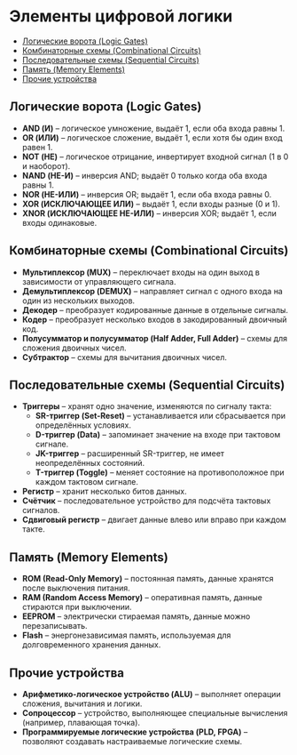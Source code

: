 # Элементы цифровой логики

- [Логические ворота (Logic Gates)](#логические-ворота-logic-gates)
- [Комбинаторные схемы (Combinational Circuits)](#комбинаторные-схемы-combinational-circuits)
- [Последовательные схемы (Sequential Circuits)](#последовательные-схемы-sequential-circuits)
- [Память (Memory Elements)](#память-memory-elements)
- [Прочие устройства](#прочие-устройства)

## Логические ворота (Logic Gates)

- **AND (И)** – логическое умножение, выдаёт 1, если оба входа равны 1.
- **OR (ИЛИ)** – логическое сложение, выдаёт 1, если хотя бы один вход равен 1.
- **NOT (НЕ)** – логическое отрицание, инвертирует входной сигнал (1 в 0 и наоборот).
- **NAND (НЕ-И)** – инверсия AND; выдаёт 0 только когда оба входа равны 1.
- **NOR (НЕ-ИЛИ)** – инверсия OR; выдаёт 1, если оба входа равны 0.
- **XOR (ИСКЛЮЧАЮЩЕЕ ИЛИ)** – выдаёт 1, если входы разные (0 и 1).
- **XNOR (ИСКЛЮЧАЮЩЕЕ НЕ-ИЛИ)** – инверсия XOR; выдаёт 1, если входы одинаковые.

## Комбинаторные схемы (Combinational Circuits)

- **Мультиплексор (MUX)** – переключает входы на один выход в зависимости от управляющего сигнала.
- **Демультиплексор (DEMUX)** – направляет сигнал с одного входа на один из нескольких выходов.
- **Декодер** – преобразует кодированные данные в отдельные сигналы.
- **Кодер** – преобразует несколько входов в закодированный двоичный код.
- **Полусумматор и полусумматор (Half Adder, Full Adder)** – схемы для сложения двоичных чисел.
- **Субтрактор** – схемы для вычитания двоичных чисел.

## Последовательные схемы (Sequential Circuits)

- **Триггеры** – хранят одно значение, изменяются по сигналу такта:
  - **SR-триггер (Set-Reset)** – устанавливается или сбрасывается при определённых условиях.
  - **D-триггер (Data)** – запоминает значение на входе при тактовом сигнале.
  - **JK-триггер** – расширенный SR-триггер, не имеет неопределённых состояний.
  - **T-триггер (Toggle)** – меняет состояние на противоположное при каждом тактовом сигнале.
- **Регистр** – хранит несколько битов данных.
- **Счётчик** – последовательное устройство для подсчёта тактовых сигналов.
- **Сдвиговый регистр** – двигает данные влево или вправо при каждом такте.

## Память (Memory Elements)

- **ROM (Read-Only Memory)** – постоянная память, данные хранятся после выключения питания.
- **RAM (Random Access Memory)** – оперативная память, данные стираются при выключении.
- **EEPROM** – электрически стираемая память, данные можно перезаписывать.
- **Flash** – энергонезависимая память, используемая для долговременного хранения данных.

## Прочие устройства

- **Арифметико-логическое устройство (ALU)** – выполняет операции сложения, вычитания и логики.
- **Сопроцессор** – устройство, выполняющее специальные вычисления (например, плавающая точка).
- **Программируемые логические устройства (PLD, FPGA)** – позволяют создавать настраиваемые логические схемы.
